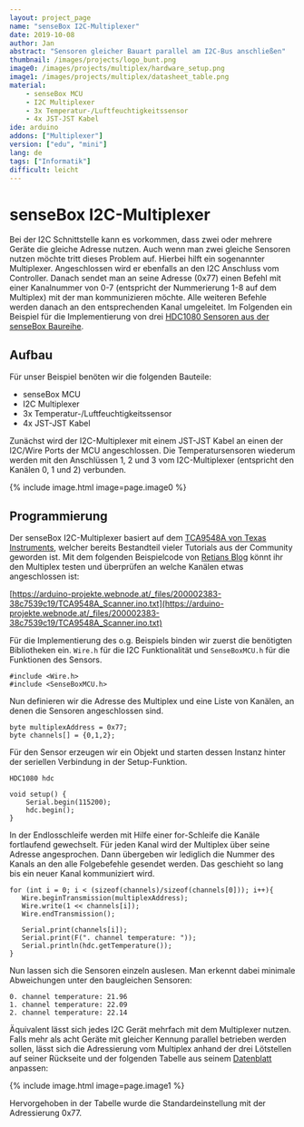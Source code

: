 ```yaml
---
layout: project_page
name: "senseBox I2C-Multiplexer"
date: 2019-10-08
author: Jan
abstract: "Sensoren gleicher Bauart parallel am I2C-Bus anschließen"
thumbnail: /images/projects/logo_bunt.png
image0: /images/projects/multiplex/hardware_setup.png
image1: /images/projects/multiplex/datasheet_table.png
material:
    - senseBox MCU
    - I2C Multiplexer
    - 3x Temperatur-/Luftfeuchtigkeitssensor
    - 4x JST-JST Kabel
ide: arduino
addons: ["Multiplexer"]
version: ["edu", "mini"]
lang: de
tags: ["Informatik"]
difficult: leicht
---
```

# senseBox I2C-Multiplexer
Bei der I2C Schnittstelle kann es vorkommen, dass zwei oder mehrere Geräte die gleiche Adresse nutzen. Auch wenn man zwei gleiche Sensoren nutzen möchte tritt dieses Problem auf. Hierbei hilft ein sogenannter Multiplexer. Angeschlossen wird er ebenfalls an den I2C Anschluss vom Controller. Danach sendet man an seine Adresse (0x77) einen Befehl mit einer Kanalnummer von 0-7 (entspricht der Nummerierung 1-8 auf dem Multiplex) mit der man kommunizieren möchte. Alle weiteren Befehle werden danach an den entsprechenden Kanal umgeleitet. 
Im Folgenden ein Beispiel für die Implementierung von drei [HDC1080 Sensoren aus der senseBox Baureihe](https://sensebox.kaufen/product/temperatur-luftfeuchte). 

## Aufbau
Für unser Beispiel benöten wir die folgenden Bauteile:
- senseBox MCU
- I2C Multiplexer
- 3x Temperatur-/Luftfeuchtigkeitssensor
- 4x JST-JST Kabel

Zunächst wird der I2C-Multiplexer mit einem JST-JST Kabel an einen der I2C/Wire Ports der MCU angeschlossen. Die Temperatursensoren wiederum werden mit den Anschlüssen 1, 2 und 3 vom I2C-Multiplexer (entspricht den Kanälen 0, 1 und 2) verbunden.

{% include image.html image=page.image0 %}


## Programmierung
Der senseBox I2C-Multiplexer basiert auf dem [TCA9548A von Texas Instruments](http://www.ti.com/product/TCA9548A), welcher bereits Bestandteil vieler Tutorials aus der Community geworden ist. Mit dem folgenden Beispielcode von [Retians Blog](https://arduino-projekte.webnode.at/meine-libraries/i2c-multiplexer-tca9548a/) könnt ihr den Multiplex testen und überprüfen an welche Kanälen etwas angeschlossen ist:

[https://arduino-projekte.webnode.at/_files/200002383-38c7539c19/TCA9548A_Scanner.ino.txt](https://arduino-projekte.webnode.at/_files/200002383-38c7539c19/TCA9548A_Scanner.ino.txt)

Für die Implementierung des o.g. Beispiels binden wir zuerst die benötigten Bibliotheken ein. `Wire.h` für die I2C Funktionalität und `SenseBoxMCU.h` für die Funktionen des Sensors. 

```
#include <Wire.h>
#include <SenseBoxMCU.h>
```

Nun definieren wir die Adresse des Multiplex und eine Liste von Kanälen, an denen die Sensoren angeschlossen sind. 

```
byte multiplexAddress = 0x77;
byte channels[] = {0,1,2};
```

Für den Sensor erzeugen wir ein Objekt und starten dessen Instanz hinter der seriellen Verbindung in der Setup-Funktion.

```
HDC1080 hdc

void setup() {
    Serial.begin(115200);
    hdc.begin();
}
```

In der Endlosschleife werden mit Hilfe einer for-Schleife die Kanäle fortlaufend gewechselt. Für jeden Kanal wird der Multiplex über seine Adresse angesprochen. Dann übergeben wir lediglich die Nummer des Kanals an den alle Folgebefehle gesendet werden. Das geschieht so lang bis ein neuer Kanal kommuniziert wird. 

```
for (int i = 0; i < (sizeof(channels)/sizeof(channels[0])); i++){
   Wire.beginTransmission(multiplexAddress);
   Wire.write(1 << channels[i]);
   Wire.endTransmission();

   Serial.print(channels[i]);
   Serial.print(F(". channel temperature: "));
   Serial.println(hdc.getTemperature());
}
```

Nun lassen sich die Sensoren einzeln auslesen. Man erkennt dabei minimale Abweichungen unter den baugleichen Sensoren: 

```
0. channel temperature: 21.96
1. channel temperature: 22.09
2. channel temperature: 22.14
```

Äquivalent lässt sich jedes I2C Gerät mehrfach mit dem Multiplexer nutzen. Falls mehr als acht Geräte mit gleicher Kennung parallel betrieben werden sollen, lässt sich die Adressierung vom Multiplex anhand der drei Lötstellen auf seiner Rückseite und der folgenden Tabelle aus seinem [Datenblatt](http://www.ti.com/lit/ds/symlink/tca9548a.pdf) anpassen:

{% include image.html image=page.image1 %}

Hervorgehoben in der Tabelle wurde die Standardeinstellung mit der Adressierung 0x77.

